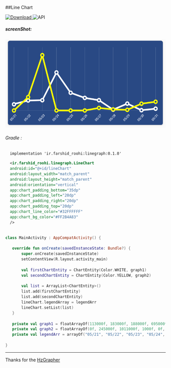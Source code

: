 ##Line Chart


[ ![Download](https://api.bintray.com/packages/farshidroohi/LineGraph/LineGraph/images/download.svg?version=0.1.0) ](https://bintray.com/farshidroohi/LineGraph/LineGraph/0.1.0/link)
  ![API](https://img.shields.io/badge/API-14%2B-blue.svg?style=flat)


##### screenShot: 
 
 <img src="https://raw.githubusercontent.com/FarshidRoohi/LineGraph/master/art/ScreenShot.png" alt="line chart android" width="527px" height="278px">


 ###### Gradle :   
  
```Gradle  
  implementation 'ir.farshid_roohi:linegraph:0.1.0'
 ```  
 ```xml  
   <ir.farshid_roohi.linegraph.LineChart
   android:id="@+id/lineChart"
   android:layout_width="match_parent"
   android:layout_height="match_parent"
   android:orientation="vertical"
   app:chart_padding_bottom="35dp"
   app:chart_padding_left="20dp"
   app:chart_padding_right="20dp"
   app:chart_padding_top="20dp"
   app:chart_line_color="#32FFFFFF"
   app:chart_bg_color="#FF2B4A83"
   />

 ```
 ```kotlin
 
class MainActivity : AppCompatActivity() {

    override fun onCreate(savedInstanceState: Bundle?) {
        super.onCreate(savedInstanceState)
        setContentView(R.layout.activity_main)

        val firstChartEntity = ChartEntity(Color.WHITE, graph1)
        val secondChartEntity = ChartEntity(Color.YELLOW, graph2)

        val list = ArrayList<ChartEntity>()
        list.add(firstChartEntity)
        list.add(secondChartEntity)
        lineChart.legendArray = legendArr
        lineChart.setList(list)
    }

    private val graph1 = floatArrayOf(113000f, 183000f, 188000f, 695000f, 324000f, 230000f, 188000f, 15000f, 126000f, 5000f, 33000f)
    private val graph2 = floatArrayOf(0f, 245000f, 1011000f, 1000f, 0f, 0f, 47000f, 20000f, 12000f, 124400f, 160000f)
    private val legendArr = arrayOf("05/21", "05/22", "05/23", "05/24", "05/25", "05/26", "05/27", "05/28", "05/29", "05/30", "05/31")

}

 ```
 <hr>
 
Thanks for the [HzGrapher](https://github.com/handstudio/HzGrapher)
